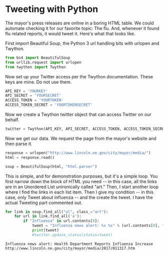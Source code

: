 
# Tweeting with Python

The mayor's press releases are online in a boring HTML table. We could automate checking it for our favorite topic: The flu. And, whenever it found flu related reports, it would tweet it. Here's what that looks like.

First import Beautiful Soup, the Python 3 url handling bits with urlopen and Twython.


```python
from bs4 import BeautifulSoup
from urllib.request import urlopen
from twython import Twython
```

Now set up your Twitter access per the Twython documentation. These keys are mine. Do not use them.


```python
API_KEY = 'YOURKEY'
API_SECRET = 'YOURSECRET'
ACCESS_TOKEN = 'YOURTOKEN'
ACCESS_TOKEN_SECRET = 'YOURTOKENSECRET'
```

Now we create a Twython twitter object that can access Twitter on our behalf.


```python
twitter = Twython(API_KEY, API_SECRET, ACCESS_TOKEN, ACCESS_TOKEN_SECRET)
```

Now we get our data. We request the page from the mayor's website and then parse it.


```python
response = urlopen("http://www.lincoln.ne.gov/city/mayor/media/")
html = response.read()
```


```python
soup = BeautifulSoup(html, "html.parser")
```

This is simple, and for demonstration purposes, but it's a simple loop. You first narrow down the block of HTML you need -- in this case, all the links are in an Unordered List unironically called "art." Then, I start another loop where I find the links in each list item. Then I give my condition -- in this case, only Tweet about influenza -- and the create the tweet. I have the actual Tweeting part commented out.


```python
for link in soup.find_all("ul", class_="art"):
    for url in link.find_all('a'):
        if "Influenza" in url.contents[0]:
            tweet = "Influenza news alert: %s %s" % (url.contents[0], "http://www.lincoln.ne.gov"+url['href'])
            print(tweet)
            #twitter.update_status(status=tweet) 
```

    Influenza news alert: Health Department Reports Influenza Increase http://www.lincoln.ne.gov/city/mayor/media/2017/011317.htm

